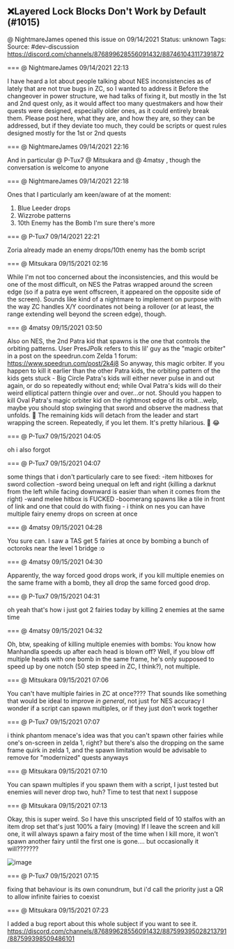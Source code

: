 ## ❌Layered Lock Blocks Don't Work by Default (#1015)
@ NightmareJames opened this issue on 09/14/2021
Status: unknown
Tags: 
Source: #dev-discussion https://discord.com/channels/876899628556091432/887461043117391872


=== @ NightmareJames 09/14/2021 22:13

I have heard a lot about people talking about NES inconsistencies as of lately that are not true bugs in ZC, so I wanted to address it
Before the changeover in power structure, we had talks of fixing it, but mostly in the 1st and 2nd quest only, as it would affect too many questmakers and how their quests were designed, especially older ones, as it could entirely break them.
Please post here, what they are, and how they are, so they can be addressed, but if they deviate too much, they could be scripts or quest rules designed mostly for the 1st or 2nd quests

=== @ NightmareJames 09/14/2021 22:16

And in particular @ P-Tux7 @ Mitsukara and @ 4matsy , though the conversation is welcome to anyone

=== @ NightmareJames 09/14/2021 22:18

Ones that I particularly am keen/aware of at the moment:
1.  Blue Leeder drops
2.  Wizzrobe patterns
3.  10th Enemy has the Bomb
I'm sure there's more

=== @ P-Tux7 09/14/2021 22:21

Zoria already made an enemy drops/10th enemy has the bomb script

=== @ Mitsukara 09/15/2021 02:16

While I'm not too concerned about the inconsistencies, and this would be one of the most difficult, on NES the Patras wrapped around the screen edge (so if a patra eye went offscreen, it appeared on the opposite side of the screen). Sounds like kind of a nightmare to implement on purpose with the way ZC handles X/Y coordinates not being a rollover (or at least, the range extending well beyond the screen edge), though.

=== @ 4matsy 09/15/2021 03:50

Also on NES, the 2nd Patra kid that spawns is the one that controls the orbiting patterns. User PresJPolk refers to this lil' guy as the "magic orbiter" in a post on the speedrun.com Zelda 1 forum: https://www.speedrun.com/post/2k4j8
So anyway, this magic orbiter. If you happen to kill it earlier than the other Patra kids, the orbiting pattern of the kids gets stuck - Big Circle Patra's kids will either never pulse in and out again, or do so repeatedly without end; while Oval Patra's kids will do their weird elliptical pattern thingie over and over...or not.
Should you happen to kill Oval Patra's magic orbiter kid on the rightmost edge of its orbit...welp, maybe you should stop swinging that sword and observe the madness that unfolds. 🤪 The remaining kids will detach from the leader and start wrapping the screen. Repeatedly, if you let them. It's pretty hilarious. 🤣 😂

=== @ P-Tux7 09/15/2021 04:05

oh i also forgot

=== @ P-Tux7 09/15/2021 04:07

some things that i don't particularly care to see fixed:
-item hitboxes for sword collection
-sword being unequal on left and right (killing a darknut from the left while facing downward is easier than when it comes from the right)
-wand melee hitbox is FUCKED
-boomerang spawns like a tile in front of link
and one that could do with fixing - i think on nes you can have multiple fairy enemy drops on screen at once

=== @ 4matsy 09/15/2021 04:28

You sure can. I saw a TAS get 5 fairies at once by bombing a bunch of octoroks near the level 1 bridge :o

=== @ 4matsy 09/15/2021 04:30

Apparently, the way forced good drops work, if you kill multiple enemies on the same frame with a bomb, they all drop the same forced good drop.

=== @ P-Tux7 09/15/2021 04:31

oh yeah that's how i just got 2 fairies today by killing 2 enemies at the same time

=== @ 4matsy 09/15/2021 04:32

Oh, btw, speaking of killing multiple enemies with bombs:
You know how Manhandla speeds up after each head is blown off? Well, if you blow off multiple heads with one bomb in the same frame, he's only supposed to speed up by one notch (50 step speed in ZC, I think?), not multiple.

=== @ Mitsukara 09/15/2021 07:06

You can't have multiple fairies in ZC at once????
That sounds like something that would be ideal to improve _in general_, not just for NES accuracy
I wonder if a script can spawn multiples, or if they just don't work together

=== @ P-Tux7 09/15/2021 07:07

i think phantom menace's idea was that you can't spawn other fairies while one's on-screen in zelda 1, right?
but there's also the dropping on the same frame quirk in zelda 1, and the spawn limitation would be advisable to remove for "modernized" quests anyways

=== @ Mitsukara 09/15/2021 07:10

You can spawn multiples if you spawn them with a script, I just tested
but enemies will never drop two, huh? Time to test that next I suppose

=== @ Mitsukara 09/15/2021 07:13

Okay, this is super weird. So I have this unscripted field of 10 stalfos with an item drop set that's just 100% a fairy (moving)
If I leave the screen and kill one, it will always spawn a fairy
most of the time when I kill more, it won't spawn another fairy until the first one is gone.... but occasionally it will???????

![image](https://cdn.discordapp.com/attachments/887461043117391872/887597260014239744/unknown.png?ex=65e817dd&is=65d5a2dd&hm=44b16f8989d5c2593789653a4184a99a00be268d4a22e5f6715b3bd9f9a57f36&)

=== @ P-Tux7 09/15/2021 07:15

fixing that behaviour is its own conundrum, but i'd call the priority just a QR to allow infinite fairies to coexist

=== @ Mitsukara 09/15/2021 07:23

I added a bug report about this whole subject if you want to see it. https://discord.com/channels/876899628556091432/887599395028213791/887599398509486101
